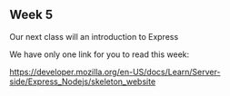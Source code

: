 ## Week 5

Our next class will an introduction to Express

We have only one link for you to read this week: 

https://developer.mozilla.org/en-US/docs/Learn/Server-side/Express_Nodejs/skeleton_website



